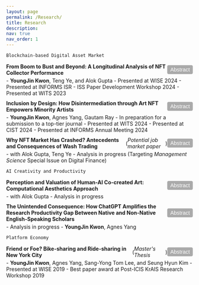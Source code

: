 ```yaml
---
layout: page
permalink: /Research/
title: Research
description:
nav: true
nav_order: 1
---
```


<!-- 1) Styles for the container, the title+button row, and the abstract button -->
<style>
  .paper-container {
    margin-bottom: 10px; /* Space between papers */
  }
  .paper-title-line {
    display: flex;
    justify-content: space-between; /* Title on left, button on right */
    align-items: center;
    margin-bottom: 4px;            /* Slight spacing below the line */
  }
  .abstract-button {
    background-color: #aaa;  /* Gray background */
    color: #ffffff;          /* White text */
    border: none;            /* Remove default border */
    border-radius: 4px;      /* Slightly round corners */
    padding: 4px 8px;        /* Spacing inside the button */
    cursor: pointer;
    font-size: 0.9rem;
    font-family: sans-serif;
  }
  .abstract-button:hover {
    background-color: #888;  /* Darker gray on hover */
  }
</style>

<!-- 2) Simple JavaScript toggle function -->
<script>
function toggleAbstract(id) {
  const element = document.getElementById(id);
  element.style.display = (element.style.display === "none") ? "block" : "none";
}
</script>

`Blockchain-based Digital Asset Market`

<!-- Paper 1 -->
<div class="paper-container">
  <div class="paper-title-line">
    <b>From Boom to Bust and Beyond: A Longitudinal Analysis of NFT Collector Performance</b>
    <button class="abstract-button" onclick="toggleAbstract('abstract1')">Abstract</button>
  </div>
  - <b>YoungJin Kwon</b>, Teng Ye, and Alok Gupta  
  - Presented at WISE 2024  
  - Presented at INFORMS ISR - ISS Paper Development Workshop 2024  
  - Presented at WITS 2023

  <div id="abstract1" style="display: none; margin-top: 5px;">
    <p>
      This paper explores how...
    </p>
  </div>
</div>

<!-- Paper 2 -->
<div class="paper-container">
  <div class="paper-title-line">
    <b>Inclusion by Design: How Disintermediation through Art NFT Empowers Minority Artists</b>
    <button class="abstract-button" onclick="toggleAbstract('abstract2')">Abstract</button>
  </div>
  - <b>YoungJin Kwon</b>, Agnes Yang, Gautam Ray  
  - In preparation for a submission to a top-tier journal  
  - Presented at WITS 2024  
  - Presented at CIST 2024  
  - Presented at INFORMS Annual Meeting 2024

  <div id="abstract2" style="display: none; margin-top: 5px;">
    <p>
      This paper examines...
    </p>
  </div>
</div>

<!-- Paper 3 -->
<div class="paper-container">
  <div class="paper-title-line">
    <b>Why NFT Market Has Crashed? Antecedents and Consequences of Wash Trading</b> (<i>Potential job market paper</i>)
    <button class="abstract-button" onclick="toggleAbstract('abstract3')">Abstract</button>
  </div>
  - with Alok Gupta, Teng Ye  
  - Analysis in progress (Targeting <i>Management Science</i> Special Issue on Digital Finance)

  <div id="abstract3" style="display: none; margin-top: 5px;">
    <p>
      Abstract coming soon...
    </p>
  </div>
</div>

`AI Creativity and Productivity`

<!-- Paper 4 -->
<div class="paper-container">
  <div class="paper-title-line">
    <b>Perception and Valuation of Human-AI Co-created Art: Computational Aesthetics Approach</b>
    <button class="abstract-button" onclick="toggleAbstract('abstract4')">Abstract</button>
  </div>
  - with Alok Gupta  
  - Analysis in progress

  <div id="abstract4" style="display: none; margin-top: 5px;">
    <p>
      Abstract coming soon...
    </p>
  </div>
</div>

<!-- Paper 5 -->
<div class="paper-container">
  <div class="paper-title-line">
    <b>The Unintended Consequence: How ChatGPT Amplifies the Research Productivity Gap Between Native and Non-Native English-Speaking Scholars</b>
    <button class="abstract-button" onclick="toggleAbstract('abstract5')">Abstract</button>
  </div>
  - Analysis in progress  
  - <b>YoungJin Kwon</b>, Agnes Yang

  <div id="abstract5" style="display: none; margin-top: 5px;">
    <p>
      Abstract coming soon...
    </p>
  </div>
</div>

`Platform Economy`

<!-- Paper 6 -->
<div class="paper-container">
  <div class="paper-title-line">
    <b>Friend or Foe? Bike-sharing and Ride-sharing in New York City</b> (<i>Master's Thesis</i>)
    <button class="abstract-button" onclick="toggleAbstract('abstract6')">Abstract</button>
  </div>
  - <b>YoungJin Kwon</b>, Agnes Yang, Sang-Yong Tom Lee, and Seung Hyun Kim  
  - Presented at WISE 2019  
  - Best paper award at Post-ICIS KrAIS Research Workshop 2019

  <div id="abstract6" style="display: none; margin-top: 5px;">
    <p>
      This research investigates...
    </p>
  </div>
</div>
